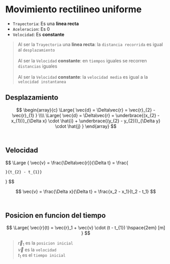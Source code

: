 # Movimiento rectilineo uniforme

- `Trayectoria`: Es una **linea recta**
- `Aceleracion`: Es $0$
- `Velocidad`: Es **constante**


> Al ser la `Trayectoria` una **linea recta**: la `distancia recorrida` es igual al `desplazamiento`
> <br><br>
> Al ser la `Velocidad` **constante**: en `tiempos` iguales se recorren `distancias` iguales
> <br><br>
> Al ser la `Velocidad` **constante**: la `velocidad media` es igual a la `velocidad instantanea`



## Desplazamiento

$$
\begin{array}{c}
    \Large{
        \vec{d} = \Delta\vec{r} = \vec{r}_{2} - \vec{r}_{1}
    }
    \\\\
    \Large{
        \vec{d} = \Delta\vec{r} = \underbrace{(x_{2} - x_{1})}_{\Delta x} \cdot \hat{i} 
        + 
        \underbrace{(y_{2} - y_{2})}_{\Delta y} \cdot \hat{j}
    }
\end{array}
$$
<br>

## Velocidad

$$
\Large {
    \vec{v} = \frac{\Delta\vec{r}}{\Delta t} = \frac{
        
    }{t_{2} - t_{1}}
}
$$

$$
    \vec{v} = \frac{\Delta x}{\Delta t} = \frac{x_2 - x_1}{t_2 - t_1}
$$
<br>


## Posicion en funcion del tiempo
$$
\Large{
    \vec{r}(t) = \vec{r}_1 + \vec{v} \cdot (t - t_{1})
    \hspace{2em} [m]
}
$$
> $\vec{r}_1$ es la `posicion inicial`
> <br>
> $\vec{v}$ es la `velocidad`
> <br>
> $t_{1}$ es el `tiempo inicial`